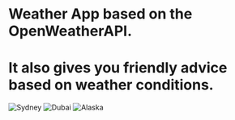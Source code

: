 # Weather App based on the OpenWeatherAPI.
# It also gives you friendly advice based on weather conditions.

![Sydney](https://user-images.githubusercontent.com/51337586/170069558-02ed8649-8451-4315-a469-ca2f6aa5ffb0.png)
![Dubai](https://user-images.githubusercontent.com/51337586/170069638-a45ff2e2-50a7-4856-8a48-94b8f9329f97.png)
![Alaska](https://user-images.githubusercontent.com/51337586/170069656-53d703b5-452f-4461-a757-ace3424d5a11.png)
